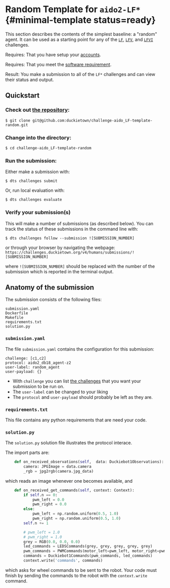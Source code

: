 # Random Template for `aido2-LF*` {#minimal-template status=ready}

This section describes the contents of the simplest baseline: a "random" agent. It can be used as a starting point for any of the [`LF`](#lf), [`LFV`](#lf_v), and [`LFVI`](#lf_v_i) challenges.

<div class='requirements' markdown='1'>

Requires: That you have setup your [accounts](#cm-accounts).

Requires: That you meet the [software requirement](#cm-sw).

Result: You make a submission to all of the `LF*` challenges and can view their status and output. 

</div>


## Quickstart

### Check out [the repository](https://github.com/duckietown/challenge-aido_LF-template-random):

    $ git clone git@github.com:duckietown/challenge-aido_LF-template-random.git


### Change into the directory:

    $ cd challenge-aido_LF-template-random
    
### Run the submission:

Either make a submission with:

    $ dts challenges submit


Or, run local evaluation with:

    $ dts challenges evaluate

### Verify your submission(s)

This will make a number of submissions (as described below). You can track the status of these submissions in the command line with:

    $ dts challenges follow --submission ![SUBMISSION_NUMBER]

or through your browser by navigating the webpage: `https://challenges.duckietown.org/v4/humans/submissions/![SUBMISSION_NUMBER]`

where `![SUBMISSION_NUMBER]` should be replaced with the number of the submission which is reported in the terminal output. 



## Anatomy of the submission

The submission consists of the following files:

    submission.yaml
    Dockerfile
	Makefile
    requirements.txt	
    solution.py
    
### `submission.yaml`
    
The file `submission.yaml` contains the configuration for this submission:

```
challenge: [c1,c2]
protocol: aido2_db18_agent-z2
user-label: random_agent
user-payload: {}
```

 - With `challenge` you can list [the challenges](#part:aido-rules) that you want your submission to be run on. 
 - The `user-label` can be changed to your liking
 - The `protocol` and `user-payload` should probably be left as they are. 

### `requirements.txt`

This file contains any python requirements that are need your code.

### `solution.py`

The `solution.py` solution file illustrates the protocol interace.

The import parts are:

```python
    def on_received_observations(self,  data: Duckiebot1Observations):
        camera: JPGImage = data.camera
        _rgb = jpg2rgb(camera.jpg_data)
```

which reads an image whenever one becomes available, and 

```python
    def on_received_get_commands(self, context: Context):
        if self.n == 0:
            pwm_left = 0.0
            pwm_right = 0.0
        else:
            pwm_left = np.random.uniform(0.5, 1.0)
            pwm_right = np.random.uniform(0.5, 1.0)
        self.n += 1

        # pwm_left = 1.0
        # pwm_right = 1.0
        grey = RGB(0.0, 0.0, 0.0)
        led_commands = LEDSCommands(grey, grey, grey, grey, grey)
        pwm_commands = PWMCommands(motor_left=pwm_left, motor_right=pwm_right)
        commands = Duckiebot1Commands(pwm_commands, led_commands)
        context.write('commands', commands)
```

which asks for wheel commands to be sent to the robot. Your code must finish by sending the commands to the robot with the `context.write` command.



